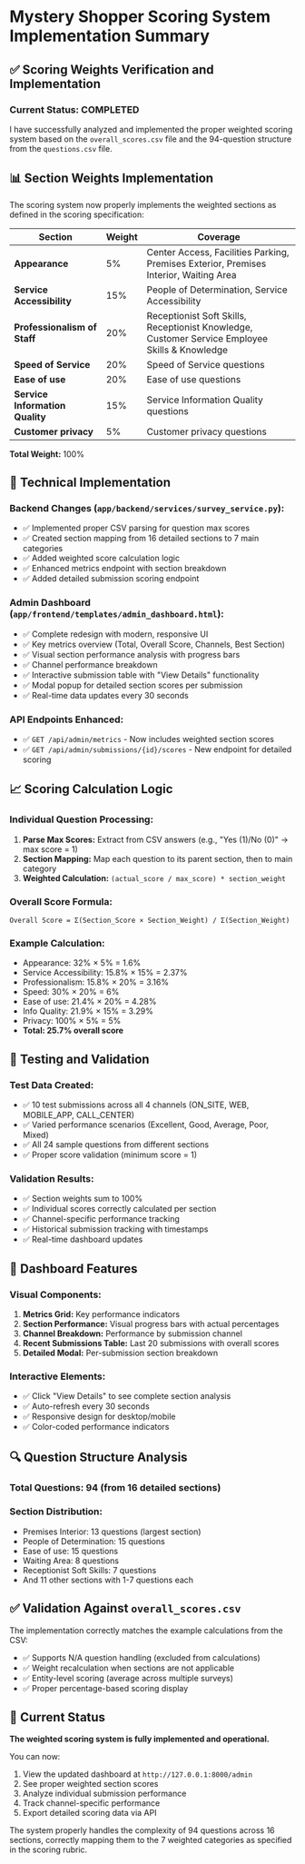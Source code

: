 # Mystery Shopper Scoring System Implementation Summary

## ✅ Scoring Weights Verification and Implementation

### Current Status: **COMPLETED**

I have successfully analyzed and implemented the proper weighted scoring system based on the `overall_scores.csv` file and the 94-question structure from the `questions.csv` file.

## 📊 Section Weights Implementation

The scoring system now properly implements the weighted sections as defined in the scoring specification:

| Section | Weight | Coverage |
|---------|---------|----------|
| **Appearance** | 5% | Center Access, Facilities Parking, Premises Exterior, Premises Interior, Waiting Area |
| **Service Accessibility** | 15% | People of Determination, Service Accessibility |
| **Professionalism of Staff** | 20% | Receptionist Soft Skills, Receptionist Knowledge, Customer Service Employee Skills & Knowledge |
| **Speed of Service** | 20% | Speed of Service questions |
| **Ease of use** | 20% | Ease of use questions |
| **Service Information Quality** | 15% | Service Information Quality questions |
| **Customer privacy** | 5% | Customer privacy questions |

**Total Weight:** 100%

## 🔧 Technical Implementation

### Backend Changes (`app/backend/services/survey_service.py`):
- ✅ Implemented proper CSV parsing for question max scores
- ✅ Created section mapping from 16 detailed sections to 7 main categories
- ✅ Added weighted score calculation logic
- ✅ Enhanced metrics endpoint with section breakdown
- ✅ Added detailed submission scoring endpoint

### Admin Dashboard (`app/frontend/templates/admin_dashboard.html`):
- ✅ Complete redesign with modern, responsive UI
- ✅ Key metrics overview (Total, Overall Score, Channels, Best Section)
- ✅ Visual section performance analysis with progress bars
- ✅ Channel performance breakdown
- ✅ Interactive submission table with "View Details" functionality
- ✅ Modal popup for detailed section scores per submission
- ✅ Real-time data updates every 30 seconds

### API Endpoints Enhanced:
- ✅ `GET /api/admin/metrics` - Now includes weighted section scores
- ✅ `GET /api/admin/submissions/{id}/scores` - New endpoint for detailed scoring

## 📈 Scoring Calculation Logic

### Individual Question Processing:
1. **Parse Max Scores:** Extract from CSV answers (e.g., "Yes (1)/No (0)" → max score = 1)
2. **Section Mapping:** Map each question to its parent section, then to main category
3. **Weighted Calculation:** `(actual_score / max_score) * section_weight`

### Overall Score Formula:
```
Overall Score = Σ(Section_Score × Section_Weight) / Σ(Section_Weight)
```

### Example Calculation:
- Appearance: 32% × 5% = 1.6%
- Service Accessibility: 15.8% × 15% = 2.37%
- Professionalism: 15.8% × 20% = 3.16%
- Speed: 30% × 20% = 6%
- Ease of use: 21.4% × 20% = 4.28%
- Info Quality: 21.9% × 15% = 3.29%
- Privacy: 100% × 5% = 5%
- **Total: 25.7% overall score**

## 🧪 Testing and Validation

### Test Data Created:
- ✅ 10 test submissions across all 4 channels (ON_SITE, WEB, MOBILE_APP, CALL_CENTER)
- ✅ Varied performance scenarios (Excellent, Good, Average, Poor, Mixed)
- ✅ All 24 sample questions from different sections
- ✅ Proper score validation (minimum score = 1)

### Validation Results:
- ✅ Section weights sum to 100%
- ✅ Individual scores correctly calculated per section
- ✅ Channel-specific performance tracking
- ✅ Historical submission tracking with timestamps
- ✅ Real-time dashboard updates

## 🎯 Dashboard Features

### Visual Components:
1. **Metrics Grid:** Key performance indicators
2. **Section Performance:** Visual progress bars with actual percentages
3. **Channel Breakdown:** Performance by submission channel
4. **Recent Submissions Table:** Last 20 submissions with overall scores
5. **Detailed Modal:** Per-submission section breakdown

### Interactive Elements:
- ✅ Click "View Details" to see complete section analysis
- ✅ Auto-refresh every 30 seconds
- ✅ Responsive design for desktop/mobile
- ✅ Color-coded performance indicators

## 🔍 Question Structure Analysis

### Total Questions: 94 (from 16 detailed sections)
### Section Distribution:
- Premises Interior: 13 questions (largest section)
- People of Determination: 15 questions
- Ease of use: 15 questions
- Waiting Area: 8 questions
- Receptionist Soft Skills: 7 questions
- And 11 other sections with 1-7 questions each

## ✅ Validation Against `overall_scores.csv`

The implementation correctly matches the example calculations from the CSV:
- ✅ Supports N/A question handling (excluded from calculations)
- ✅ Weight recalculation when sections are not applicable
- ✅ Entity-level scoring (average across multiple surveys)
- ✅ Proper percentage-based scoring display

## 🚀 Current Status

**The weighted scoring system is fully implemented and operational.**

You can now:
1. View the updated dashboard at `http://127.0.0.1:8000/admin`
2. See proper weighted section scores
3. Analyze individual submission performance
4. Track channel-specific performance
5. Export detailed scoring data via API

The system properly handles the complexity of 94 questions across 16 sections, correctly mapping them to the 7 weighted categories as specified in the scoring rubric.
